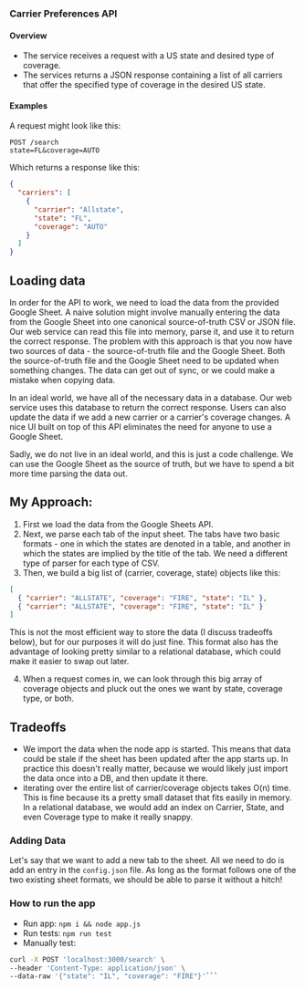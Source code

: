 ### Carrier Preferences API

#### Overview

- The service receives a request with a US state and desired type of coverage.
- The services returns a JSON response containing a list of all carriers that offer the specified type of coverage in the desired US state.

#### Examples

A request might look like this:

```
POST /search
state=FL&coverage=AUTO
```

Which returns a response like this:

```json
{
  "carriers": [
    {
      "carrier": "Allstate",
      "state": "FL",
      "coverage": "AUTO"
    }
  ]
}
```

## Loading data

In order for the API to work, we need to load the data from the provided Google Sheet. A naive solution might involve manually entering the data from the Google Sheet into one canonical source-of-truth CSV or JSON file. Our web service can read this file into memory, parse it, and use it to return the correct response. The problem with this approach is that you now have two sources of data - the source-of-truth file and the Google Sheet. Both the source-of-truth file and the Google Sheet need to be updated when something changes. The data can get out of sync, or we could make a mistake when copying data.

In an ideal world, we have all of the necessary data in a database. Our web service uses this database to return the correct response. Users can also update the data if we add a new carrier or a carrier's coverage changes. A nice UI built on top of this API eliminates the need for anyone to use a Google Sheet.

Sadly, we do not live in an ideal world, and this is just a code challenge. We can use the Google Sheet as the source of truth, but we have to spend a bit more time parsing the data out.

## My Approach:

1. First we load the data from the Google Sheets API.
2. Next, we parse each tab of the input sheet. The tabs have two basic formats - one in which the states are denoted in a table, and another in which the states are implied by the title of the tab. We need a different type of parser for each type of CSV.
3. Then, we build a big list of (carrier, coverage, state) objects like this:

```json
[
  { "carrier": "ALLSTATE", "coverage": "FIRE", "state": "IL" },
  { "carrier": "ALLSTATE", "coverage": "FIRE", "state": "IL" }
]
```

This is not the most efficient way to store the data (I discuss tradeoffs below), but for our purposes it will do just fine. This format also has the advantage of looking pretty similar to a relational database, which could make it easier to swap out later.

4. When a request comes in, we can look through this big array of coverage objects and pluck out the ones we want by state, coverage type, or both.

## Tradeoffs

- We import the data when the node app is started. This means that data could be stale if the sheet has been updated after the app starts up. In practice this doesn't really matter, because we would likely just import the data once into a DB, and then update it there.
- iterating over the entire list of carrier/coverage objects takes O(n) time. This is fine because its a pretty small dataset that fits easily in memory. In a relational database, we would add an index on Carrier, State, and even Coverage type to make it really snappy.

### Adding Data

Let's say that we want to add a new tab to the sheet. All we need to do is add an entry in the `config.json` file. As long as the format follows one of the two existing sheet formats, we should be able to parse it without a hitch!

### How to run the app

- Run app: `npm i && node app.js`
- Run tests: `npm run test`
- Manually test:

````bash
curl -X POST 'localhost:3000/search' \
--header 'Content-Type: application/json' \
--data-raw '{"state": "IL", "coverage": "FIRE"}'```
````
